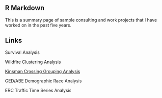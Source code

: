 ## R Markdown

This is a summary page of sample consulting and work projects that I have worked on in the past five years. 

## Links

Survival Analysis

Wildfire Clustering Analysis

[Kinsman Crossing Grouping Analysis](https://petepham.github.io/Kinsman%20Crossing/index.html)

GED/ABE Demographic Race Analysis

ERC Traffic Time Series Analysis



